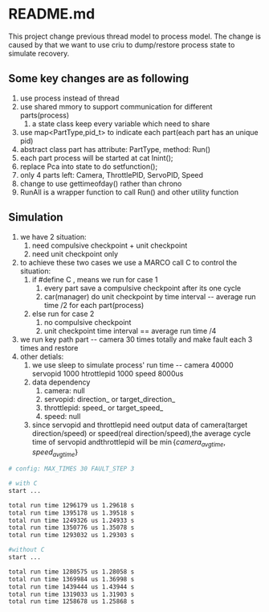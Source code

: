 # README.md

This project change previous thread model to process model.
The change is caused by that we want to use criu to dump/restore process state to simulate recovery.

## Some key changes are as following

1. use process instead of thread
2. use shared mmory to support communication for different parts(process)
   1. a state class keep every variable which need to share
3. use map<PartType,pid_t> to indicate each part(each part has an unique pid)
4. abstract class part has attribute: PartType, method: Run()
5. each part process will be started at cat Inint();
6. replace Pca into state to do setfunction();
7. only 4 parts left: Camera, ThrottlePID, ServoPID, Speed
8. change to use gettimeofday() rather than chrono
9. RunAll is a wrapper function to call Run() and other utility function

## Simulation

1. we have 2 situation:
   1. need compulsive checkpoint + unit checkpoint
   2. need unit checkpoint only
2. to achieve these two cases we use a MARCO call C to control the situation:
   1. if #define C , means we run for case 1
      1. every part save a compulsive checkpoint after its one cycle
      2. car(manager) do unit checkpoint by time interval -- average run time /2 for each part(process)
   2. else run for case 2
      1. no compulsive checkpoint
      2. unit checkpoint time interval == average run time /4
3. we run key path part -- camera 30 times totally and make fault each 3 times and restore
4. other detials:
   1. we use sleep to simulate process' run time -- camera 40000 servopid 1000 htrottlepid 1000 speed 8000us
   2. data dependency
      1. camera: null
      2. servopid: direction\_ or target_direction_
      3. throttlepid: speed\_ or target_speed_
      4. speed: null
   3. since servopid and throttlepid need output data of camera(target direction/speed) or speed(real direction/speed),the average cycle time of servopid andthrottlepid will be $\min\{camera_{avgtime},speed_{avgtime}\}$

```bash
# config: MAX_TIMES 30 FAULT_STEP 3

# with C
start ...

total run time 1296179 us 1.29618 s
total run time 1395178 us 1.39518 s
total run time 1249326 us 1.24933 s
total run time 1350776 us 1.35078 s
total run time 1293032 us 1.29303 s

#without C
start ...

total run time 1280575 us 1.28058 s
total run time 1369984 us 1.36998 s
total run time 1439444 us 1.43944 s
total run time 1319033 us 1.31903 s
total run time 1258678 us 1.25868 s
```

